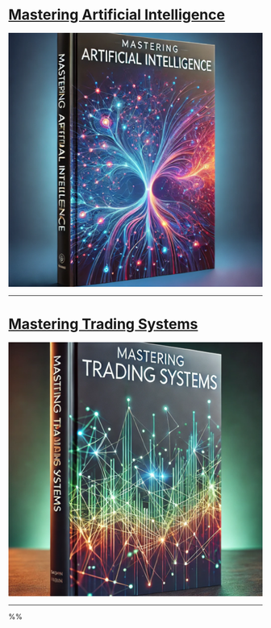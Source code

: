 # [Mastering Artificial Intelligence](mastering_ai)
[![Mastering Artificial Intelligence](mastering_ai.png?raw=true "Mastering Artificial Intelligence")](/)

---

# [Mastering Trading Systems](mastering_ts)
[![Mastering Trading Systems](mastering_ts.png?raw=true "Mastering Trading Systems")](https://mikelaud.github.io)

---
%%
